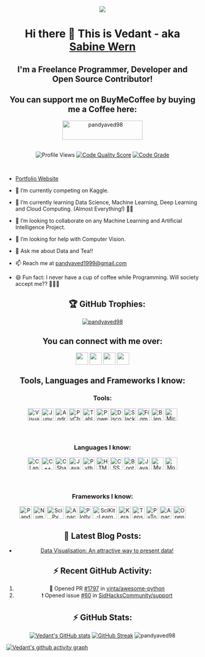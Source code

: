 <p align="center"><img src="https://user-images.githubusercontent.com/32775169/119956349-a356d380-bfbe-11eb-8831-59f46a2a9a14.png" /></p>

<div align="center">
  <h1><b>Hi there 👋 This is Vedant - aka <a href="https://pandyaved98.github.io/Vedant/">Sabine Wern</a></b></h1>
</div>

<div align="center">
  <h2><b>I'm a Freelance Programmer, Developer and Open Source Contributor!</b><h2>
    <h2 align="center"><b>You can support me on BuyMeCoffee by buying me a Coffee here:</b></h2>
    <a align="center" href="https://www.buymeacoffee.com/pandyaved98"><img align="center" src="https://cdn.buymeacoffee.com/buttons/v2/default-yellow.png" height="50" width="210" alt="pandyaved98" /></a>
    </div>
    <br />
<div align="center">
  
![Profile Views](<https://komarev.com/ghpvc/?username=pandyaved98&label=Profile%20views&color=0e75b6&style=flat>)
[![Code Quality Score](<https://www.code-inspector.com/project/26038/score/svg>)](<https://frontend.code-inspector.com/public/project/26038/pandyaved98/dashboard>)
[![Code Grade](<https://www.code-inspector.com/project/26038/status/svg>)](<https://frontend.code-inspector.com/public/project/26038/pandyaved98/dashboard>)
  
</div>
<br />

- [Portfolio Website](https://pandyaved98.github.io/Vedant)
- 🔭 I’m currently competing on Kaggle.
- 🌱 I’m currently learning Data Science, Machine Learning, Deep Learning and Cloud Computing. (Almost Everything!) 👨‍💻
- 👯 I’m looking to collaborate on any Machine Learning and Artificial Intelligence Project.
- 🤔 I’m looking for help with Computer Vision.
- 💬 Ask me about Data and Tea!!
- 📫 Reach me at [pandyaved1999@gmail.com](mailto:pandyaved1999@gmail.com)
- 😄 Fun fact: I never have a cup of coffee while Programming. Will society accept me?? 🤣🤣🤣
    
    <div align="center">       <h2>🏆 GitHub Trophies:</h2>
  
<p align="center"><a href="https://github.com/ryo-ma/github-profile-trophy"><img align="center" src="https://github-profile-trophy.vercel.app/?username=pandyaved98" alt="pandyaved98" /></a></p>
      
</div>

<div align="center">
<h2 align="center"><b>You can connect with me over:</b></h2>

[<img align="center" height="32" width="32" target="blank" src="https://img.icons8.com/fluent/2x/twitter.png" style="color:#1DA1F2" />](https://www.twitter.com/MrVedPandya1)
[<img align="center" height="32" width="32" target="blank" src="https://img.icons8.com/fluent/2x/linkedin.png" style="color:#0A66C2" />](https://www.linkedin.com/in/vedant-pandya-662122135/)
[<img align="center" height="32" width="32" target="blank" src="https://img.icons8.com/bubbles/2x/github.png" style="color:#181717" />](https://www.github.com/pandyaved98)
[<img align="center" height="32" width="32" target="blank" src="https://img.icons8.com/color/2x/instagram-new.png" style="color:#E4405F" />](https://www.instagram.com/_sabine_wern_)
<br />
  </div>
  <div align="center">
<h2 align="center"><b>Tools, Languages and Frameworks I know:</b></h2>

<h3 align="center"><b>Tools:</b></h3>
<img alt="Visual Studio Code" height="32" width="32" src="https://img.icons8.com/fluent/72/visual-studio-code-2019.png" />
<img alt="Jupyter Notebook" height="32" width="32" src="https://cdn.icon-icons.com/icons2/2699/PNG/128/jupyter_logo_icon_169452.png" />
<img alt="Android Studio" height="32" width="32" src="https://img.icons8.com/fluent/2x/android-os.png" />
<img alt="PyCharm" height="32" width="32" src="https://img.icons8.com/color/2x/pycharm.png" />
<img alt="Tableau" height="32" width="32" src="https://img.icons8.com/color/50/000000/tableau-software.png"/>
<img alt="Power BI" height="32" width="32" src="https://img.icons8.com/color/48/000000/power-bi.png"/>
<img alt="Discord" height="32" width="32" src="https://img.icons8.com/color/2x/discord-logo.png" />
<img alt="Slack" height="32" width="32" src="https://img.icons8.com/color/2x/slack-new.png" />
<img alt="Figma" height="32" width="32" src="https://img.icons8.com/color/2x/figma.png" />
<img alt="Blender" height="32" width="32" src="https://img.icons8.com/color/2x/blender-3d.png" />
<img alt="Microsoft SQL Server" height="32" width="32" src="https://img.icons8.com/color/2x/microsoft-sql-server.png" />

<br />
<br />
<br />


<h3 align="center"><b>Languages I know:</b></h3>
<img alt="C Language" height="32" width="32" src="https://img.icons8.com/color/2x/c-programming.png" />
<img alt="C++ Language" height="32" width="32" src="https://img.icons8.com/color/2x/c-plus-plus-logo.png" />
<img alt="C Sharp" height="32" width="32" src="https://img.icons8.com/color/2x/c-sharp-logo.png" />
<img alt="Java" height="32" width="32" src="https://img.icons8.com/color/2x/java-coffee-cup-logo.png" />
<img alt="Python" height="32" width="32" src="https://img.icons8.com/color/2x/python.png" />
<img alt="HTML" height="32" width="32" src="https://img.icons8.com/color/2x/html-5.png" />
<img alt="CSS" height="32" width="32" src="https://img.icons8.com/color/2x/css3.png" />
<img alt="Bootstrap" height="32" width="32" src="https://img.icons8.com/color/2x/bootstrap.png" />
<img alt="JavaScript" height="32" width="32" src="https://img.icons8.com/color/2x/javascript.png" />
<img alt="MySQL" height="32" width="32" src="https://img.icons8.com/fluent/2x/mysql-logo.png" />
<img alt="MongoDB" height="32" width="32" src="https://img.icons8.com/color/2x/mongodb.png" />

<br />
<br />
<br />

<h3 align="center"><b>Frameworks I know:</b></h3>

<img alt="Pandas" height="32" width="32" src="https://upload.wikimedia.org/wikipedia/commons/thumb/2/22/Pandas_mark.svg/135px-Pandas_mark.svg.png" />
<img alt="NumPy" height="32" width="32" src="https://www.vectorlogo.zone/logos/numpy/numpy-icon.svg" />
<img alt="SciPy" height="32" width="44" src="https://user-images.githubusercontent.com/32775169/119880661-196d2300-bf4a-11eb-821d-1ee9a0d29e03.png" />
<img alt="Anaconda" height="32" width="32" src="https://img.icons8.com/dusk/2x/anaconda.png" />
<img alt="Plotly" height="32" width="32" src="https://symbols.getvecta.com/stencil_92/6_plotly-icon.9c7261a075.svg" />
<img alt="SciKit-Learn" height="32" width="64" src="https://github.com/scikit-learn/scikit-learn/blob/main/doc/logos/scikit-learn-logo-notext.png" />
<img alt="Keras" height="32" width="32" src="https://upload.wikimedia.org/wikipedia/commons/thumb/a/ae/Keras_logo.svg/120px-Keras_logo.svg.png" />
<img alt="TensorFlow" height="32" width="32" src="https://img.icons8.com/color/2x/tensorflow.png" />
<img alt="PyTorch" height="32" width="32" src="https://symbols.getvecta.com/stencil_92/77_pytorch-icon.3e1681b72a.svg" />
<img alt="Apache Spark" height="32" width="32" src="https://symbols.getvecta.com/stencil_74/36_apache-spark-icon.b3f8a606f9.svg" />
<img alt="OpenCV" height="32" width="32" src="https://pics.freeicons.io/uploads/icons/png/2084117441551941714-512.png" />

<br />
</div>
<h2 align="center"><b> 📕 Latest Blog Posts: </b></h2>
<div align="center">
  
<!-- BLOG-POST-LIST:START -->
- [Data Visualisation: An attractive way to present data!](https://sabinewern.hashnode.dev/data-visualisation-an-attractive-way-to-present-data)
<!-- BLOG-POST-LIST:END -->



<h2 align="center"><b> ⚡ Recent GitHub Activity: </b></h2>



<!--START_SECTION:activity-->
1. 💪 Opened PR [#1797](https://github.com/vinta/awesome-python/pull/1797) in [vinta/awesome-python](https://github.com/vinta/awesome-python)
2. ❗️ Opened issue [#60](https://github.com/SidHacksCommunity/support/issues/60) in [SidHacksCommunity/support](https://github.com/SidHacksCommunity/support)
<!--END_SECTION:activity-->


<h2 align="center"><b> ⚡ GitHub Stats: </b></h2>
    
[![Vedant's GitHub stats](https://github-readme-stats-sable-zeta.vercel.app/api?username=pandyaved98&theme=dark)](https://github.com/pandyaved98/github-readme-stats) [![GitHub Streak](https://github-readme-streak-stats.herokuapp.com?user=pandyaved98&theme=dark)](https://git.io/streak-stats) <img src="https://github-readme-stats.vercel.app/api/top-langs?username=pandyaved98&show_icons=true&locale=en&layout=compact&theme=dark" alt="pandyaved98" /> 
    </div>
[![Vedant's github activity graph](https://activity-graph.herokuapp.com/graph?username=pandyaved98&theme=react-dark)](https://github.com/pandyaved98)
